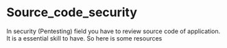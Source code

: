 # Source_code_security
In security (Pentesting) field you have to review source code of application. It is a essential skill to have. So here is some resources
